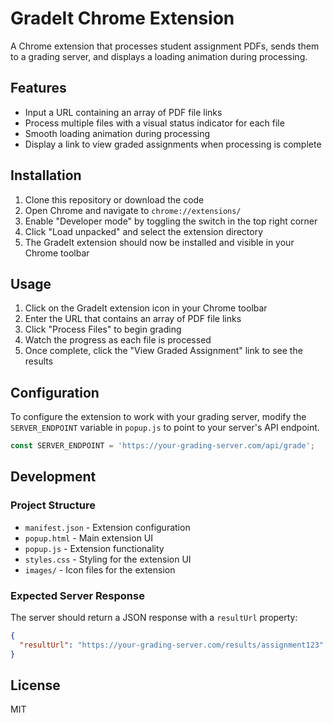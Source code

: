 # GradeIt Chrome Extension

A Chrome extension that processes student assignment PDFs, sends them to a grading server, and displays a loading animation during processing.

## Features

- Input a URL containing an array of PDF file links
- Process multiple files with a visual status indicator for each file
- Smooth loading animation during processing
- Display a link to view graded assignments when processing is complete

## Installation

1. Clone this repository or download the code
2. Open Chrome and navigate to `chrome://extensions/`
3. Enable "Developer mode" by toggling the switch in the top right corner
4. Click "Load unpacked" and select the extension directory
5. The GradeIt extension should now be installed and visible in your Chrome toolbar

## Usage

1. Click on the GradeIt extension icon in your Chrome toolbar
2. Enter the URL that contains an array of PDF file links
3. Click "Process Files" to begin grading
4. Watch the progress as each file is processed
5. Once complete, click the "View Graded Assignment" link to see the results

## Configuration

To configure the extension to work with your grading server, modify the `SERVER_ENDPOINT` variable in `popup.js` to point to your server's API endpoint.

```javascript
const SERVER_ENDPOINT = 'https://your-grading-server.com/api/grade';
```

## Development

### Project Structure

- `manifest.json` - Extension configuration
- `popup.html` - Main extension UI
- `popup.js` - Extension functionality
- `styles.css` - Styling for the extension UI
- `images/` - Icon files for the extension

### Expected Server Response

The server should return a JSON response with a `resultUrl` property:

```json
{
  "resultUrl": "https://your-grading-server.com/results/assignment123"
}
```

## License

MIT

